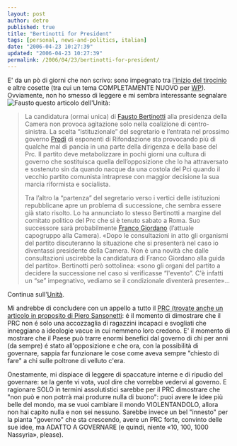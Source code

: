 ```yaml
---
layout: post
author: detro
published: true
title: "Bertinotti for President"
tags: [personal, news-and-politics, italian]
date: "2006-04-23 10:27:39"
updated: "2006-04-23 10:27:39"
permalink: /2006/04/23/bertinotti-for-president/
---
```


E' da un pò di giorni che non scrivo: sono impegnato tra <a href="http://www.napoli.consorzio-cini.it/">l'inizio del tirocinio</a> e altre cosette (tra cui un tema COMPLETAMENTE NUOVO per <a href="http://www.wordpress.org">WP</a>).
Ovviamente, non ho smesso di leggere e mi sembra interessante segnalare questo articolo dell'Unità:
<img src="http://home.rifondazione.it/foto/298x238/bertinotti.jpg" alt="Fausto" align="left" />
<blockquote> La candidatura (ormai unica) di <a href="http://it.wikipedia.org/wiki/Fausto_Bertinotti">Fausto Bertinotti</a> alla presidenza della Camera non provoca agitazione solo nella coalizione di centro-sinistra. La scelta “istituzionale” del segretario e l’entrata nel prossimo governo <a href="http://it.wikipedia.org/wiki/Romano_Prodi">Prodi</a> di esponenti di Rifondazione sta provocando più di qualche mal di pancia in una parte della dirigenza e della base del Prc. Il partito deve metabolizzare in pochi giorni una cultura di governo che sostituisca quella dell’opposizione che lo ha attraversato e sostenuto sin da quando nacque da una costola del Pci quando il vecchio partito comunista intraprese con maggior decisione la sua marcia riformista e socialista.

Tra l’altro la “partenza” del segretario verso i vertici delle istituzioni repubblicane apre un problema di successione, che sembra essere già stato risolto. Lo ha annunciato lo stesso Bertinotti a margine del comitato politico del Prc che si è tenuto sabato a Roma. Suo successore sarà probabilmente <a href="http://it.wikipedia.org/wiki/Franco_Giordano">Franco Giordano</a> (l’attuale capogruppo alla Camera). «Dopo le consultazioni in atto gli organismi del partito discuteranno la situazione che si presenterà nel caso io diventassi presidente della Camera. Non è una novità che dalle consultazioni uscirebbe la candidatura di Franco Giordano alla guida del partito». Bertinotti però sottolinea: «sono gli organi del partito a decidere la successione nel caso si verificasse “l'evento”. C'è infatti un “se” impegnativo, vediamo se il condizionale diventerà presente»...</blockquote>
Continua sull'<a href="http://www.unita.it/index.asp?SEZIONE_COD=HP&TOPIC_TIPO=&TOPIC_ID=48889">Unità</a>.

<!--more-->
Mi andrebbe di concludere con un appello a tutto il <a href="http://home.rifondazione.it/dettaglio_01.php?id=87">PRC (trovate anche un articolo in proposito di Piero Sansonetti</a>: é il momento di dimostrare che il PRC non é solo una accozzaglia di ragazzini incapaci e svogliati che inneggiano a ideologie vacue in cui nemmeno loro credono.
E' il momento di mostrare che il Paese può trarre enormi benefici dal governo di chi per anni (da sempre) é stato all'opposizione e che ora, con la possibilità di governare, sappia far funzionare le cose come aveva sempre "chiesto di fare" a chi sulle poltrone di velluto c'era.

Onestamente, mi dispiace di leggere di spaccature interne e di ripudio del governare: se la gente vi vota, vuol dire che vorrebbe vedervi al governo. E ragionare SOLO in termini assolutistici sarebbe per il PRC dimostrare che "non può e non potrrà mai produrre nulla di buono": puoi avere le idee più belle del mondo, ma se vuoi cambiare il mondo VIOLENTANDOLO, allora non hai capito nulla e non sei nessuno. Sarebbe invece un bel "innesto" per la pianta "governo" che sta crescendo, avere un PRC forte, convinto delle sue idee, ma ADATTO A GOVERNARE (e quindi, niente &laquo;10, 100, 1000 Nassyria&raquo;, please).
